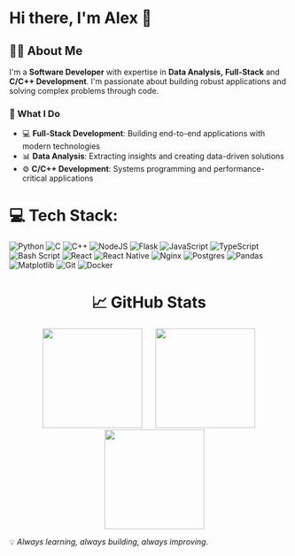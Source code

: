 # Hi there, I'm Alex 👋

## 👨‍💻 About Me

I'm a **Software Developer** with expertise in **Data Analysis,** **Full-Stack** and **C/C++ Development**. I'm passionate about building robust applications and solving complex problems through code.

### 🚀 What I Do

- 💻 **Full-Stack Development**: Building end-to-end applications with modern technologies
- 📊 **Data Analysis**: Extracting insights and creating data-driven solutions
- ⚙️ **C/C++ Development**: Systems programming and performance-critical applications

# 💻 Tech Stack:
![Python](https://img.shields.io/badge/python-3670A0?style=flat&logo=python&logoColor=ffdd54) ![C](https://img.shields.io/badge/c-%2300599C.svg?style=flat&logo=c&logoColor=white) ![C++](https://img.shields.io/badge/c++-%2300599C.svg?style=flat&logo=c%2B%2B&logoColor=white) ![NodeJS](https://img.shields.io/badge/node.js-6DA55F?style=flat&logo=node.js&logoColor=white) ![Flask](https://img.shields.io/badge/flask-%23000.svg?style=flat&logo=flask&logoColor=white) ![JavaScript](https://img.shields.io/badge/javascript-%23323330.svg?style=flat&logo=javascript&logoColor=%23F7DF1E) ![TypeScript](https://img.shields.io/badge/typescript-%23007ACC.svg?style=flat&logo=typescript&logoColor=white) ![Bash Script](https://img.shields.io/badge/bash_script-%23121011.svg?style=flat&logo=gnu-bash&logoColor=white) ![React](https://img.shields.io/badge/react-%2320232a.svg?style=flat&logo=react&logoColor=%2361DAFB) ![React Native](https://img.shields.io/badge/react_native-%2320232a.svg?style=flat&logo=react&logoColor=%2361DAFB) ![Nginx](https://img.shields.io/badge/nginx-%23009639.svg?style=flat&logo=nginx&logoColor=white) ![Postgres](https://img.shields.io/badge/postgres-%23316192.svg?style=flat&logo=postgresql&logoColor=white) ![Pandas](https://img.shields.io/badge/pandas-%23150458.svg?style=flat&logo=pandas&logoColor=white) ![Matplotlib](https://img.shields.io/badge/Matplotlib-%23ffffff.svg?style=flat&logo=Matplotlib&logoColor=black) ![Git](https://img.shields.io/badge/git-%23F05033.svg?style=flat&logo=git&logoColor=white) ![Docker](https://img.shields.io/badge/docker-%230db7ed.svg?style=flat&logo=docker&logoColor=white)
  
<h1 align="center">📈 GitHub Stats</h1>

<p align="center">
  <img height="180em" src="https://github-readme-stats.vercel.app/api/top-langs/?username=adiaz-uf&layout=compact&theme=radical">
  <img height="180em" style="margin-left: 20px;" src="https://nirzak-streak-stats.vercel.app/?user=adiaz-uf&theme=radical&hide_border=false">
  <img height="180em" style="margin-left: 20px;" src="https://github-readme-stats.vercel.app/api?username=adiaz-uf&show_icons=true&theme=radical">
</p>

💡 *Always learning, always building, always improving.*

